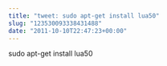```yaml
---
title: "tweet: sudo apt-get install lua50"
slug: "123530093338431488"
date: "2011-10-10T22:47:23+00:00"
---
```

sudo apt-get install lua50